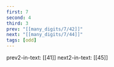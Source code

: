 ```yaml
---
first: 7
second: 4
third: 3
prev: "[[many_digits/7/42]]"
next: "[[many_digits/7/44]]"
tags: [odd]
---
```

prev2-in-text: [[41]]
next2-in-text: [[45]]
